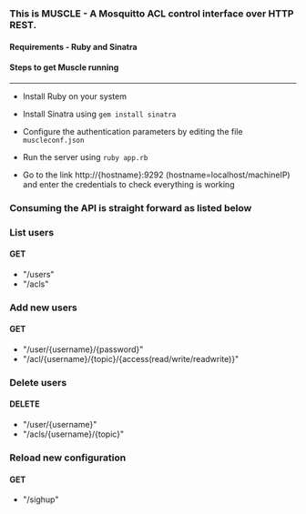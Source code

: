 ### This is MUSCLE - A Mosquitto ACL control interface over HTTP REST.


#### Requirements - Ruby and Sinatra

#### Steps to get Muscle running
---

* Install Ruby on your system
* Install Sinatra using `gem install sinatra`
* Configure the authentication parameters by editing the file `muscleconf.json`
* Run the server using `ruby app.rb`

* Go to the link http://{hostname}:9292 (hostname=localhost/machineIP) and enter the credentials to check everything is working

### Consuming the API is straight forward as listed below	

### List users
#### GET	
* 	"/users"
* 	"/acls"

### Add new users
#### GET	
* 	"/user/{username}/{password}"
* 	"/acl/{username}/{topic}/{access(read/write/readwrite)}"

### Delete users
#### DELETE	
* 	"/user/{username}"
* 	"/acls/{username}/{topic}"

### Reload new configuration
#### GET	
* 	"/sighup"


